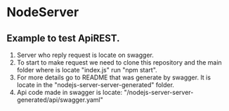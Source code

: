 # NodeServer

## Example to test ApiREST.
1. Server who reply request is locate on swagger.
2. To start to make request we need to clone this repository and the main folder where is locate "index.js" run "npm start".
3. For more details go to README that was generate by swagger. It is locate in the "nodejs-server-server-generated" folder.  
4. Api code made in swagger is locate: "/nodejs-server-server-generated/api/swagger.yaml"

